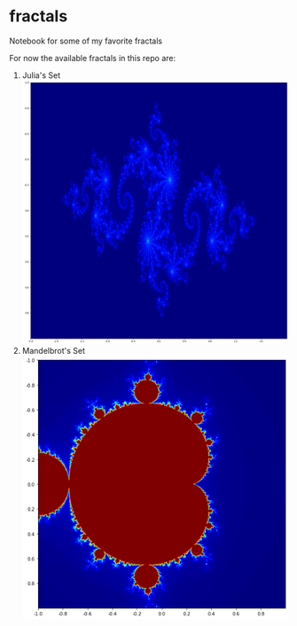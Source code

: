 # fractals
Notebook for some of my favorite fractals

For now the available fractals in this repo are:
1. Julia's Set
![Sample from Julia's Set](https://github.com/Ahmed-5/fractals/blob/main/julia.png)
2. Mandelbrot's Set
![Sample from Mandelbrot's Set](https://github.com/Ahmed-5/fractals/blob/main/mandelbrot.png)
